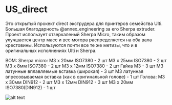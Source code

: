 # US_direct
Это открытый прокект direct экструдера для принтеров семейства Ulti. Большая благодарность @annex_engineering за его Sherpa extruder. Проект использует отзеркаленый Sherpa Micro, таким образом улучшается центр масс и вес мотора распределяется на оба вала крестовины. Используются почти все те же метизы, что и в оригинальных исполнениях Ulti и Sherpa. 

BOM:
  Sherpa micro:
    M3 x 20мм ISO7380	- 2 шт
    M3 x 25мм ISO7380	- 2 шт
    M3 x 8мм ISO7380	- 2 шт
    M3 x 12мм ISO7380	- 2 шт
    Гайка М3 - 3 шт
    M3 латунные вплавляемые вставка (широкая) - 3 шт
    М3 латунная впресовываемая вставка (как в оригинальной голове) - 1 шт
  Голова:
    M3 x 30мм DIN912	- 2 шт
    M3 x 12мм DIN912	- 3 шт
    M3 x 20мм ISO7380(DIN912)	- 1 шт
    
![alt text]([http://url/to/img.png](https://github.com/sinyavskiy-n/US_direct/blob/main/IMG/IMG%20(3).png)https://github.com/sinyavskiy-n/US_direct/blob/main/IMG/IMG%20(3).png)
